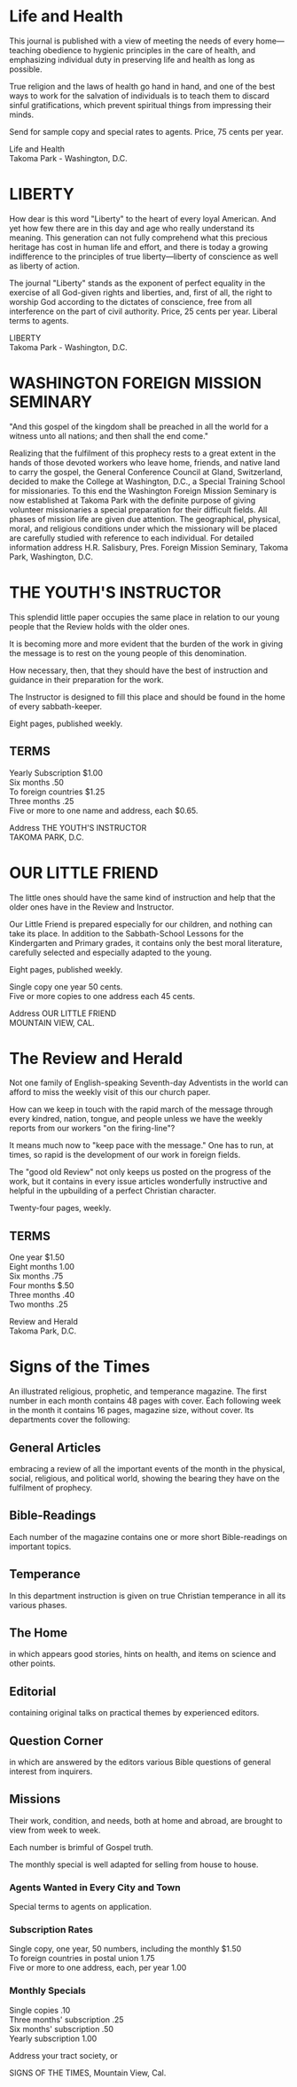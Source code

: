 # Life and Health

This journal is published with a view of meeting the needs of every home—teaching obedience to hygienic principles in the care of health, and emphasizing individual duty in preserving life and health as long as possible.

True religion and the laws of health go hand in hand, and one of the best ways to work for the salvation of individuals is to teach them to discard sinful gratifications, which prevent spiritual things from impressing their minds.

Send for sample copy and special rates to agents. Price, 75 cents per year.

Life and Health  
Takoma Park - Washington, D.C.

# LIBERTY

How dear is this word "Liberty" to the heart of every loyal American. And yet how few there are in this day and age who really understand its meaning. This generation can not fully comprehend what this precious heritage has cost in human life and effort, and there is today a growing indifference to the principles of true liberty—liberty of conscience as well as liberty of action.

The journal "Liberty" stands as the exponent of perfect equality in the exercise of all God-given rights and liberties, and, first of all, the right to worship God according to the dictates of conscience, free from all interference on the part of civil authority. Price, 25 cents per year. Liberal terms to agents.

LIBERTY  
Takoma Park - Washington, D.C.

# WASHINGTON FOREIGN MISSION SEMINARY

"And this gospel of the kingdom shall be preached in all the world for a witness unto all nations; and then shall the end come."

Realizing that the fulfilment of this prophecy rests to a great extent in the hands of those devoted workers who leave home, friends, and native land to carry the gospel, the General Conference Council at Gland, Switzerland, decided to make the College at Washington, D.C., a Special Training School for missionaries. To this end the Washington Foreign Mission Seminary is now established at Takoma Park with the definite purpose of giving volunteer missionaries a special preparation for their difficult fields. All phases of mission life are given due attention. The geographical, physical, moral, and religious conditions under which the missionary will be placed are carefully studied with reference to each individual. For detailed information address H.R. Salisbury, Pres. Foreign Mission Seminary, Takoma Park, Washington, D.C.

# THE YOUTH'S INSTRUCTOR

This splendid little paper occupies the same place in relation to our young people that the Review holds with the older ones.

It is becoming more and more evident that the burden of the work in giving the message is to rest on the young people of this denomination.

How necessary, then, that they should have the best of instruction and guidance in their preparation for the work.

The Instructor is designed to fill this place and should be found in the home of every sabbath-keeper.

Eight pages, published weekly.

## TERMS
Yearly Subscription $1.00  
Six months .50  
To foreign countries $1.25  
Three months .25  
Five or more to one name and address, each $0.65.

Address THE YOUTH'S INSTRUCTOR  
TAKOMA PARK, D.C.

# OUR LITTLE FRIEND

The little ones should have the same kind of instruction and help that the older ones have in the Review and Instructor.

Our Little Friend is prepared especially for our children, and nothing can take its place. In addition to the Sabbath-School Lessons for the Kindergarten and Primary grades, it contains only the best moral literature, carefully selected and especially adapted to the young.

Eight pages, published weekly.

Single copy one year 50 cents.  
Five or more copies to one address each 45 cents.

Address OUR LITTLE FRIEND  
MOUNTAIN VIEW, CAL.

# The Review and Herald

Not one family of English-speaking Seventh-day Adventists in the world can afford to miss the weekly visit of this our church paper.

How can we keep in touch with the rapid march of the message through every kindred, nation, tongue, and people unless we have the weekly reports from our workers "on the firing-line"?

It means much now to "keep pace with the message." One has to run, at times, so rapid is the development of our work in foreign fields.

The "good old Review" not only keeps us posted on the progress of the work, but it contains in every issue articles wonderfully instructive and helpful in the upbuilding of a perfect Christian character.

Twenty-four pages, weekly.

## TERMS
One year $1.50  
Eight months 1.00  
Six months .75  
Four months $.50  
Three months .40  
Two months .25

Review and Herald  
Takoma Park, D.C.

# Signs of the Times

An illustrated religious, prophetic, and temperance magazine. The first number in each month contains 48 pages with cover. Each following week in the month it contains 16 pages, magazine size, without cover. Its departments cover the following:

## General Articles
embracing a review of all the important events of the month in the physical, social, religious, and political world, showing the bearing they have on the fulfilment of prophecy.

## Bible-Readings
Each number of the magazine contains one or more short Bible-readings on important topics.

## Temperance
In this department instruction is given on true Christian temperance in all its various phases.

## The Home
in which appears good stories, hints on health, and items on science and other points.

## Editorial
containing original talks on practical themes by experienced editors.

## Question Corner
in which are answered by the editors various Bible questions of general interest from inquirers.

## Missions
Their work, condition, and needs, both at home and abroad, are brought to view from week to week.

Each number is brimful of Gospel truth.

The monthly special is well adapted for selling from house to house.

### Agents Wanted in Every City and Town
Special terms to agents on application.

### Subscription Rates
Single copy, one year, 50 numbers, including the monthly $1.50  
To foreign countries in postal union 1.75  
Five or more to one address, each, per year 1.00

### Monthly Specials
Single copies .10  
Three months' subscription .25  
Six months' subscription .50  
Yearly subscription 1.00

Address your tract society, or

SIGNS OF THE TIMES, Mountain View, Cal.